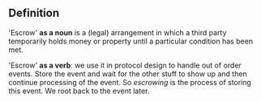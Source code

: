 ## Definition

'Escrow' **as a noun** is a (legal) arrangement in which a third party temporarily holds money or property until a particular condition has been met.

'Escrow' **as a verb**: we use it in protocol design to handle out of order events.  Store the event and wait for the other stuff to show up and then continue processing of the event. So _escrowing_ is the process of storing this event. We root back to the event later. 